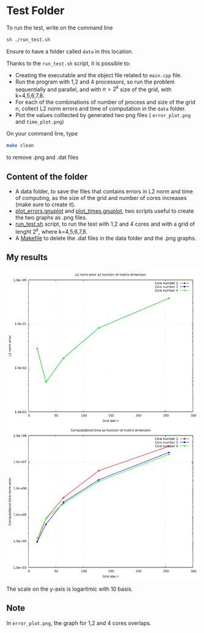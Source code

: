 # Test Folder

To run the test, write on the command line
```bash
sh ./run_test.sh
```
Ensure to have a folder called `data` in this location.

Thanks to the `run_test.sh` script, it is possible to:

+ Creating the executable and the object file related to `main.cpp` file.
+ Run the program with 1,2 and 4 processors, so run the problem sequentially and parallel, and with $n=2^k$ size of the grid, with k=4,5,6,7,8.
+ For each of the combinations of number of process and size of the grid n, collect L2 norm errors and time of computation in the `data` folder.
+ Plot the values colllected by generated two png files ( `error_plot.png` and `time_plot.png`)


On your command line, type
```bash
make clean
```
to remove .png and .dat files

## Content of the folder
+ A data folder, to save the files that contains errors in L2 norm and time of computing, as the size of the grid and number of cores increases (make sure to create it).
+ [plot_errors.gnuplot](https://github.com/irene-fagnani/challenge3/blob/main/test/plot_errors.gnuplot) and [plot_times.gnuplot](https://github.com/irene-fagnani/challenge3/blob/main/test/plot_times.gnuplot), two scripts useful to create the two graphs as .png files.
+ [run_test.sh](https://github.com/irene-fagnani/challenge3/blob/main/test/run_test.sh) script, to run the test with 1,2 and 4 cores and with a  grid of lenght $2^k$, where k=4,5,6,7,8.
+ A [Makefile](https://github.com/irene-fagnani/challenge3/blob/main/test/Makefile) to delete the .dat files in the data folder and the .png graphs.
## My results
![LPlot of L2 errors](images/error_plot.png)
![LPlot of time of computing](images/time_plot.png)

The scale on the y-axis is logaritmic with 10 basis.



## Note
In `error_plot.png`, the graph for 1,2 and 4 cores overlaps.

